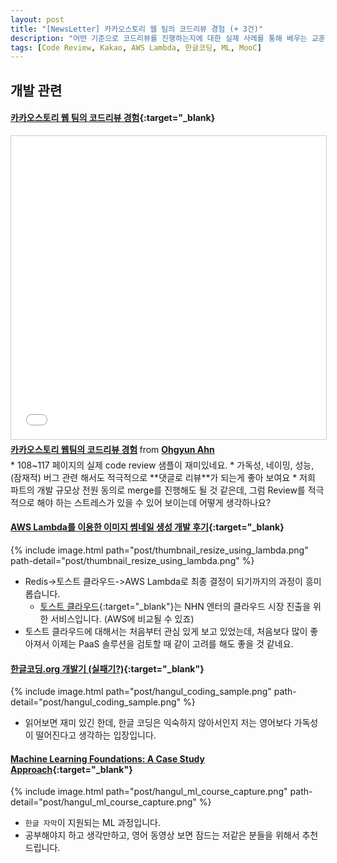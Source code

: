 ```yaml
---
layout: post
title: "[NewsLetter] 카카오스토리 웹 팀의 코드리뷰 경험 (+ 3건)"
description: "어떤 기준으로 코드리뷰를 진행하는지에 대한 실졔 사례를 통해 배우는 교훈 - 가독성, 네이밍, 성능, 잠재적 버그에 대한 소통"
tags: [Code Review, Kakao, AWS Lambda, 한글코딩, ML, MooC]
---
```


## 개발 관련

#### [카카오스토리 웹 팀의 코드리뷰 경험](http://www.slideshare.net/OhgyunAhn/ss-61189141){:target="_blank}
<div class="embed-responsive embed-responsive-16by9">
<iframe src="//www.slideshare.net/slideshow/embed_code/key/DGkWpEqIEwNRl" width="595" height="485" frameborder="0" marginwidth="0" marginheight="0" scrolling="no" style="border:1px solid #CCC; border-width:1px; margin-bottom:5px; max-width: 100%;" allowfullscreen> </iframe> <div style="margin-bottom:5px"> <strong> <a href="//www.slideshare.net/OhgyunAhn/ss-61189141" title="카카오스토리 웹팀의 코드리뷰 경험" target="_blank">카카오스토리 웹팀의 코드리뷰 경험</a> </strong> from <strong><a target="_blank" href="//www.slideshare.net/OhgyunAhn">Ohgyun Ahn</a></strong> </div>
</div>
* 108~117 페이지의 실제 code review 샘플이 재미있네요.
* 가독성, 네이밍, 성능, (잠재적) 버그 관련 해서도 적극적으로 **댓글로 리뷰**가 되는게 좋아 보여요
* 저희 파트의 개발 규모상 전원 동의로 merge를 진행해도 될 것 같은데, 그럼 Review를 적극적으로 해야 하는 스트레스가 있을 수 있어 보이는데 어떻게 생각하나요?

#### [AWS Lambda를 이용한 이미지 썸네일 생성 개발 후기](https://medium.com/n42-corp/aws-lambda%EB%A5%BC-%EC%9D%B4%EC%9A%A9%ED%95%9C-%EC%9D%B4%EB%AF%B8%EC%A7%80-%EC%8D%B8%EB%84%A4%EC%9D%BC-%EC%83%9D%EC%84%B1-%EA%B0%9C%EB%B0%9C-%ED%9B%84%EA%B8%B0-acc278d49980#.tx9uqx3bn){:target="_blank}
{% include image.html path="post/thumbnail_resize_using_lambda.png" path-detail="post/thumbnail_resize_using_lambda.png" %}
* Redis->토스트 클라우드->AWS Lambda로 최종 결정이 되기까지의 과정이 흥미롭습니다.
    * [토스트 클라우드](http://cloud.toast.com/){:target="_blank"}는 NHN 엔터의 클라우드 시장 진출을 위한 서비스입니다. (AWS에 비교될 수 있죠)
* 토스트 클라우드에 대해서는 처음부터 관심 있게 보고 있었는데, 처음보다 많이 좋아져서 이제는 PaaS 솔루션을 검토할 때 같이 고려를 해도 좋을 것 같네요.

#### [한글코딩.org 개발기 (실패기?)](https://medium.com/happyprogrammer-in-jeju/%ED%95%9C%EA%B8%80%EC%BD%94%EB%94%A9-org-%EA%B0%9C%EB%B0%9C%EA%B8%B0-%EC%8B%A4%ED%8C%A8%EA%B8%B0-f69bd4bc55c6#.he3t8hxev){:target="_blank"}
{% include image.html path="post/hangul_coding_sample.png" path-detail="post/hangul_coding_sample.png" %}
* 읽어보면 재미 있긴 한데, 한글 코딩은 익숙하지 않아서인지 저는 영어보다 가독성이 떨어진다고 생각하는 입장입니다. 

#### [Machine Learning Foundations: A Case Study Approach](https://www.coursera.org/learn/ml-foundations/){:target="_blank"}
{% include image.html path="post/hangul_ml_course_capture.png" path-detail="post/hangul_ml_course_capture.png" %}
* `한글 자막`이 지원되는 ML 과정입니다. 
* 공부해야지 하고 생각만하고, 영어 동영상 보면 잠드는 저같은 분들을 위해서 추천 드립니다. 
